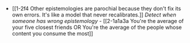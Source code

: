 - [[1-2f4 Other epistemologies are parochial because they don't fix its own errors. It's like a model that never recalibrates.]]
	*Detect when someone has wrong epistemology*
		- [[2-1a1a3a You're the average of your five closest friends OR You're the average of the people whose content you consume the most]]
